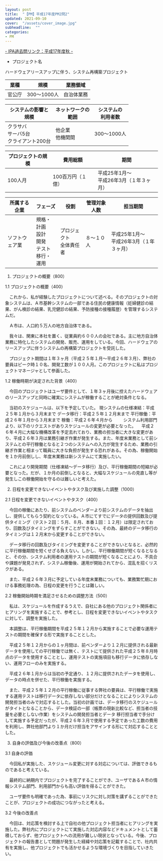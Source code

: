```yaml
---
layout: post
title:  "【PM】平成17年度PM2問2"
updated: 2021-09-10
cover:  "/assets/cover_image.jpg"
subheadline:  ""
categories: 
- PM
---
```


[- IPA過去問リンク：平成17年度秋](https://www.jitec.ipa.go.jp/1_04hanni_sukiru/mondai_kaitou_2005h17.html#17aki)[ -](https://www.shoeisha.co.jp/book/pages/9784798167817/2010-1/)

* プロジェクト名

ハードウェアリースアップに伴う、システム再構築プロジェクト

|業種|規模|業務領域|
|--|--|--|
|官公庁|300～1000人|自治体業務|

|システムの影響と<br>規模|ネットワークの<br>範囲|システムの<br>利用者数|
|--|--|--|
|クラサバ<br>サーバ5台<br>クライアント200台|他企業<br>他機関間|300～1000人|

|プロジェクトの規模|費用総額|期間|
|--|--|--|
|100人月|100百万円（１億）|平成25年1月～<br>平成26年3月（１年３ヶ月）|

|所属する企業|フェーズ|役割|管理対象人数|担当期間|
|--|--|--|--|--|
|ソフトウェア業|規格・計画<br>設計<br>開発<br>テスト<br>移行・運用|プロジェクト<br>全体責任者|８～１０人|平成25年1月～<br>平成26年3月（１年３ヶ月）|


1. プロジェクトの概要（800）

1.1 プロジェクトの概要（400）

　これから、私が経験したプロジェクトについて述べる。そのプロジェクトの対象システムは、Ａ市基幹システムの一部である住民の健康情報（妊婦健診の結果、がん検診の結果、乳児健診の結果、予防接種の接種履歴）を管理するシステムだ。

　Ａ市は、人口約５万人の地方自治体である。

　我々は、関東に本社を置く、従業員約６００人の会社である。主に地方自治体業務に特化したシステムの開発、販売、運用をしている。今回、ハードウェアのリースアップに伴うシステムの再構築プロジェクトを受託した。

　プロジェクト期間は１年３ヶ月（平成２５年１月～平成２６年３月）、弊社の要員はピーク時１０名、開発工数が１００人月。このプロジェクトに私はプロジェクトマネージャとして参画した。

1.2 稼働時期が決定された背景（400）

　今回のプロジェクトはユーザ要件として、１年３ヶ月後に控えたハードウェアのリースアップと同時に確実にシステムが稼働することが絶対条件となる。

　当初のスケジュールは、以下を予定していた。
現システムの仕様凍結：平成２５年１月から３月末まで
データ移行：平成２５年１２月末まで
平行稼働：平成２６年１月から３月末まで
稼働：平成２６年４月から
　
　システム利用部門より、以下のリクエストがありスケジュールの変更が必要となった。
　平成２６年４月に大幅な機構改革を予定去れており、業務の担当者に大きな変更があり、平成２６年３月は業務引継ぎ作業が発生する。また、年度末業務として前システムとの平行稼働となると２つのシステムへの入力が発生するため、業務の引継ぎ作業と相まって職員に大きな負担が発生する恐れがある。その為、稼働開始を１か月前倒しし、年度末業務は新システムにて実施したい。

　これにより開発期間（仕様凍結～データ移行）及び、平行稼働期間の短縮が必要となった。だが、１か月の前倒しとなると、大幅なスケジュールの見直し等が発生しこの稼働開始を守るのは難しいと考えた。

2. 日程を変更できないイベントやタスク及び実施した調整（1000）

2.1 日程を変更できないイベントやタスク（400）

　今回の稼働にあたり、前システムのベンダーより前システムのデータを抽出し、提供してもらう契約となっている。Ａ市にてすでにデータの提供回数及び提供タイミング（テスト２回：５月、８月、本番１回：１２月）は限定されており、回数及びタイミングをずらすことができない。その為、最終のデータ移行のタイミングは１２月末から変更することができない。

　データ移行の回数及びタイミングを変更することができないとなると、必然的に平行稼働期間を短くせざる負えない。しかし、平行稼働期間が短くなるとなると、その分、システム利用者の運用テストの期間が短くなることにより、不具合や課題が発見されず、システム稼働後、運用が開始されてから、混乱を招くリスクがある。

　また、平成２６年３月に予定している年度末業務についても、業務繁忙期における事務処理の為、日程の変更を行うことは難しい。

2.2 稼働開始時期を満足させるための調整方法（500）

　私は、スケジュールを作成するうえで、自社にある他のプロジェクト関係者にヒアリングを実施することで、参考とし、日程を変更できないイベントやタスクに対して、調整を実施した。

　本調整は、平行稼働期間を平成２５年１２月から実施することで必要な運用テストの期間を確保する形で実施することとした。

　平成２５年１２月からの１ヶ月間は、前ベンダーより１２月に提供される最新データを使用しての平行稼働では無く、テストにて提供された平成２５年８月時点のデータを使用することとし、運用テストの実施項目も移行データに依存しない、運用フローのみを実施する。

　平成２６年１月からは当初の予定通り、１２月に提供されたデータを使用し、データの時点を併せた、平行稼働を実施する。

　また、平成２５年１２月の平行稼働に従事する弊社の要員は、平行稼働で実施する運用テストは移行データに依存しない部分だけとなることによりシステムの開発担当者のみで対応するとした。当初の計画では、データ移行のスケジュールがタイトとなることから、データ検証の一部（帳票の現新比較など、担当者の技量を必要としない作業）をシステムの開発担当者とデータ
移行担当者で手分けして実施する予定だったが、平成２６年３月で使用する予定であった工数の費用を利用し、弊社他部門より１か月だけ担当をアサインする形にて対応することとした。

3. 自身の評価及び今後の改善点（800）

3.1 自身の評価

　今回私が実施した、スケジュール変更に対する対応については、評価できるものであると考えている。

　最終的に納期内でプロジェクトを完了することができ、ユーザであるＡ市の情報システム部門、利用部門からも高い評価を得ることができた。

　ユーザ要件も明確であった為、事前にリスクに対し対策を講ずることができたことが、プロジェクトの成功につながったと考える。

3.2 今後の改善点

　今回は、対応策を検討する上で自社の他プロジェクト担当者にヒアリングを実施した。弊社内にプロジェクトにて実施した対応内容などドキュメントとして蓄積しておらず、他プロジェクトへの流用が難しい現状となっている。今後、プロジェクトの報告書として問題が発生した経緯や対応策を記載することで、社内共有を実施し、他プロジェクトでも活かせるような環境づくりを目指していきたい。